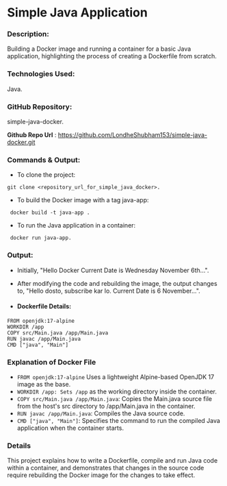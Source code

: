 # Simple Java Application
### Description:
 Building a Docker image and running a container for a basic Java application, highlighting the process of creating a Dockerfile from scratch.
### Technologies Used: 
Java.
### GitHub Repository: 
simple-java-docker.

**Github Repo Url** : https://github.com/LondheShubham153/simple-java-docker.git

### Commands & Output:
- To clone the project: 
```
git clone <repository_url_for_simple_java_docker>.
```
- To build the Docker image with a tag java-app:
```
 docker build -t java-app .
 ```
- To run the Java application in a container:
```
 docker run java-app.
```

### Output:
- Initially, "Hello Docker Current Date is Wednesday November 6th...".
- After modifying the code and rebuilding the image, the output changes to, "Hello dosto, subscribe kar lo. Current Date is 6 November...".

- #### Dockerfile Details: ####
```
FROM openjdk:17-alpine
WORKDIR /app
COPY src/Main.java /app/Main.java
RUN javac /app/Main.java
CMD ["java", "Main"]
 ```

 ### Explanation of Docker File
- `FROM openjdk:17-alpine` Uses a lightweight Alpine-based OpenJDK 17 image as the base.
- `WORKDIR /app: Sets /app` as the working directory inside the container.
- `COPY src/Main.java /app/Main.java`: Copies the Main.java source file from the host's src directory to /app/Main.java in the container.
- `RUN javac /app/Main.java`: Compiles the Java source code.
- `CMD ["java", "Main"]`: Specifies the command to run the compiled Java application when the container starts.

### Details
 This project explains how to write a Dockerfile, compile and run Java code within a container, and demonstrates that changes in the source code require rebuilding the Docker image for the changes to take effect.

